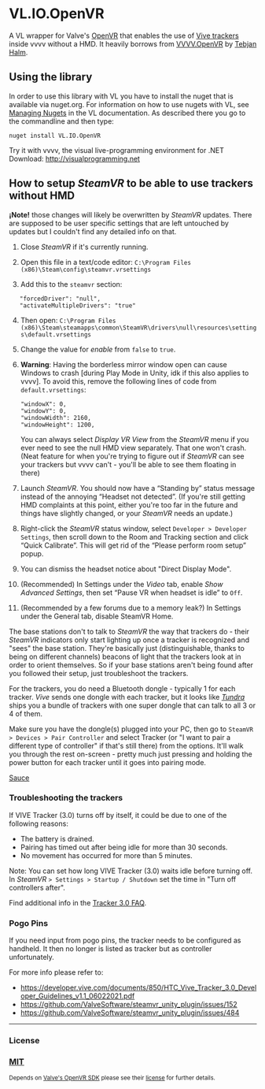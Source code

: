 # VL.IO.OpenVR

A VL wrapper for Valve's [OpenVR](https://github.com/ValveSoftware/openvr) that enables the use of [Vive trackers](https://www.vive.com/au/support/tracker3/category_howto/tracker.html) inside vvvv without a HMD. It heavily borrows from [VVVV.OpenVR](https://github.com/tebjan/VVVV.OpenVR) by [Tebjan Halm](https://github.com/tebjan).


## Using the library
In order to use this library with VL you have to install the nuget that is available via nuget.org. For information on how to use nugets with VL, see [Managing Nugets](https://thegraybook.vvvv.org/reference/hde/managing-nugets.html) in the VL documentation. As described there you go to the commandline and then type:

    nuget install VL.IO.OpenVR


Try it with vvvv, the visual live-programming environment for .NET  
Download: http://visualprogramming.net


## How to setup _SteamVR_ to be able to use trackers without HMD
__¡Note!__ those changes will likely be overwritten by _SteamVR_ updates. There are supposed to be user specific settings that are left untouched 
by updates but I couldn't find any detailed info on that.

1. Close _SteamVR_ if it's currently running.

2. Open this file in a text/code editor:
   `C:\Program Files (x86)\Steam\config\steamvr.vrsettings`

3. Add this to the `steamvr` section:
```
   "forcedDriver": "null",
   "activateMultipleDrivers": "true"
```
4. Then open:
   `C:\Program Files (x86)\Steam\steamapps\common\SteamVR\drivers\null\resources\settings\default.vrsettings`

5. Change the value for _enable_ from `false` to `true`.

6. __Warning__: Having the borderless mirror window open can cause Windows to crash [during Play Mode in Unity, idk if this also applies to vvvv].
    To avoid this, remove the following lines of code from `default.vrsettings`:
    ```
    "windowX": 0,
    "windowY": 0,
    "windowWidth": 2160,
    "windowHeight": 1200,
    ```    
    You can always select _Display VR View_ from the _SteamVR_ menu if you ever need to see the null HMD view separately. That one won't crash. 
    (Neat feature for when you're trying to figure out if _SteamVR_ can see your trackers but vvvv can't - you'll be able to see them floating in there)

7.  Launch _SteamVR_. You should now have a “Standing by” status message instead of the annoying “Headset not detected”.
    (If you're still getting HMD complaints at this point, either you're too far in the future and things have slightly changed, or your _SteamVR_ needs an update.)

8. Right-click the _SteamVR_ status window, select `Developer > Developer Settings`, then scroll down to the Room and Tracking section and click “Quick Calibrate”. 
    This will get rid of the “Please perform room setup” popup.

9.  You can dismiss the headset notice about "Direct Display Mode".

10. (Recommended) In Settings under the _Video_ tab, enable _Show Advanced Settings_, then set “Pause VR when headset is idle” to `Off`.

11. (Recommended by a few forums due to a memory leak?) In Settings under the General tab, disable SteamVR Home.

The base stations don't to talk to _SteamVR_ the way that trackers do - their _SteamVR_ indicators only start lighting up once a tracker is recognized and "sees" the base station. They're basically just (distinguishable, thanks to being on different channels) beacons of light that the trackers look at in order to orient themselves. So if your base stations aren't being found after you followed their setup, just troubleshoot the trackers.

For the trackers, you do need a Bluetooth dongle - typically 1 for each tracker. _Vive_ sends one dongle with each tracker, but it looks like [_Tundra_](https://tundra-labs.com/) ships you a bundle of trackers with one super dongle that can talk to all 3 or 4 of them.

Make sure you have the dongle(s) plugged into your PC, then go to `SteamVR > Devices > Pair Controller` and select Tracker (or "I want to pair a different type of controller" if that's still there) from the options. It'll walk you through the rest on-screen - pretty much just pressing and holding the power button for each tracker until it goes into pairing mode.

[Sauce](https://www.reddit.com/r/SteamVR/comments/vum0lh/im_in_need_of_help_using_steamvr_without_a_vive/?rdt=47110)


### Troubleshooting the trackers

If VIVE Tracker (3.0) turns off by itself, it could be due to one of the following reasons:

- The battery is drained.
- Pairing has timed out after being idle for more than 30 seconds.
- No movement has occurred for more than 5 minutes.

Note: You can set how long VIVE Tracker (3.0) waits idle before turning off. 
In _SteamVR_  `> Settings > Startup / Shutdown` set the time in "Turn off controllers after".

Find additional info in the [Tracker 3.0 FAQ](https://www.vive.com/au/support/tracker3/).

### Pogo Pins
If you need input from pogo pins, the tracker needs to be configured as handheld. It then no longer is listed as tracker but as controller unfortunately.

For more info please refer to:
- https://developer.vive.com/documents/850/HTC_Vive_Tracker_3.0_Developer_Guidelines_v1.1_06022021.pdf
- https://github.com/ValveSoftware/steamvr_unity_plugin/issues/152
- https://github.com/ValveSoftware/steamvr_unity_plugin/issues/484


---
### License

### [MIT](https://github.com/bj-rn/VL.IO.MouseKeyGlobal/blob/master/LICENSE)

<sub>Depends on [Valve's OpenVR SDK](https://github.com/ValveSoftware/openvr) please see their [license](https://github.com/ValveSoftware/openvr/blob/master/LICENSE) for further details.</sub>
